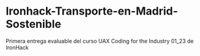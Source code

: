 # Ironhack-Transporte-en-Madrid-Sostenible
Primera entrega evaluable del curso UAX Coding for the Industry 01_23 de IronHack
